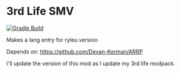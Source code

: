 # 3rd Life SMV
[![Gradle Build](https://github.com/ryleu/3rd-life-version-mod/actions/workflows/build.yml/badge.svg)](https://github.com/ryleu/3rd-life-version-mod/actions/workflows/build.yml)

Makes a lang entry for ryleu.version

Depends on: https://github.com/Devan-Kerman/ARRP

I'll update the version of this mod as I update my 3rd life modpack.
